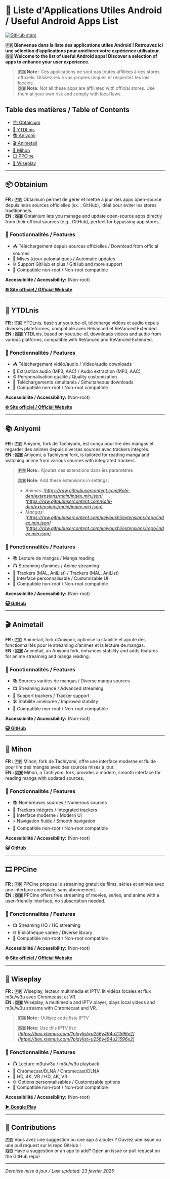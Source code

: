 # 📱 Liste d'Applications Utiles Android / Useful Android Apps List

[![GitHub stars](https://img.shields.io/github/stars/ton-repo?style=social)](https://github.com/ton-repo)

**🇫🇷 Bienvenue dans la liste des applications utiles Android ! Retrouvez ici une sélection d’applications pour améliorer votre expérience utilisateur.**  
**🇬🇧 Welcome to the list of useful Android apps! Discover a selection of apps to enhance your user experience.**

> **🇫🇷 Note :** Ces applications ne sont pas toutes affiliées à des stores officiels. Utilisez-les à vos propres risques et respectez les lois locales.  
> **🇬🇧 Note:** Not all these apps are affiliated with official stores. Use them at your own risk and comply with local laws.

## Table des matières / Table of Contents
- [📦 Obtainium](#-obtainium)
- [🎥 YTDLnis](#-ytdlnis)
- [📚 Aniyomi](#-aniyomi)
- [🎬 Animetail](#-animetail)
- [📖 Mihon](#-mihon)
- [🎞️ PPCine](#-ppcine)
- [📡 Wiseplay](#-wiseplay)

---

## 📦 Obtainium  

**FR : 🇫🇷** Obtainium permet de gérer et mettre à jour des apps open-source depuis leurs sources officielles (ex. : GitHub), idéal pour éviter les stores traditionnels.  
**EN : 🇬🇧** Obtainium lets you manage and update open-source apps directly from their official sources (e.g., GitHub), perfect for bypassing app stores.  

### 🎯 Fonctionnalités / Features  
- 📥 Téléchargement depuis sources officielles / Download from official sources  
- 🔄 Mises à jour automatiques / Automatic updates  
- 🌐 Support GitHub et plus / GitHub and more support  
- 📱 Compatible non-root / Non-root compatible  

**Accessibilité / Accessibility:** (Non-root)  

[**🌐 Site officiel / Official Website**](https://obtainium.imranr.dev/)  

---

## 🎥 YTDLnis  

**FR : 🇫🇷** YTDLnis, basé sur youtube-dl, télécharge vidéos et audio depuis diverses plateformes, compatible avec ReVanced et ReVanced Extended.  
**EN : 🇬🇧** YTDLnis, based on youtube-dl, downloads videos and audio from various platforms, compatible with ReVanced and ReVanced Extended.  

### 🎯 Fonctionnalités / Features  
- 📥 Téléchargement vidéo/audio / Video/audio downloads  
- 🎵 Extraction audio (MP3, AAC) / Audio extraction (MP3, AAC)  
- ⚙️ Personnalisation qualité / Quality customization  
- 🚀 Téléchargements simultanés / Simultaneous downloads  
- 📱 Compatible non-root / Non-root compatible  

**Accessibilité / Accessibility:** (Non-root)  

[**🌐 Site officiel / Official Website**](https://ytdlnis.org/)  

---

## 📚 Aniyomi  

**FR : 🇫🇷** Aniyomi, fork de Tachiyomi, est conçu pour lire des mangas et regarder des animes depuis diverses sources avec trackers intégrés.  
**EN : 🇬🇧** Aniyomi, a Tachiyomi fork, is tailored for reading manga and watching anime from various sources with integrated trackers.  

> **🇫🇷 Note :** Ajoutez ces extensions dans les paramètres
>
> **🇬🇧 Note:** Add these extensions in settings:  
> - *Animes: [https://raw.githubusercontent.com/Kohi-den/extensions/main/index.min.json](https://raw.githubusercontent.com/Kohi-den/extensions/main/index.min.json)*  
> - *Mangas: [https://raw.githubusercontent.com/keiyoushi/extensions/repo/index.min.json](https://raw.githubusercontent.com/keiyoushi/extensions/repo/index.min.json)*  

### 🎯 Fonctionnalités / Features  
- 📚 Lecture de mangas / Manga reading  
- 📺 Streaming d’animes / Anime streaming  
- 🔗 Trackers (MAL, AniList) / Trackers (MAL, AniList)  
- 🎨 Interface personnalisable / Customizable UI  
- 📱 Compatible non-root / Non-root compatible  

**Accessibilité / Accessibility:** (Non-root)  

[**😺 GitHub**](https://github.com/aniyomiorg/aniyomi)  

---

## 🎬 Animetail  

**FR : 🇫🇷** Animetail, fork d’Aniyomi, optimise la stabilité et ajoute des fonctionnalités pour le streaming d’animes et la lecture de mangas.  
**EN : 🇬🇧** Animetail, an Aniyomi fork, enhances stability and adds features for anime streaming and manga reading.  

### 🎯 Fonctionnalités / Features  
- 📚 Sources variées de mangas / Diverse manga sources  
- 📺 Streaming avancé / Advanced streaming  
- 🔗 Support trackers / Tracker support  
- 🛠️ Stabilité améliorée / Improved stability  
- 📱 Compatible non-root / Non-root compatible  

**Accessibilité / Accessibility:** (Non-root)  

[**😺 GitHub**](https://github.com/Animetailapp/Animetail)  

---

## 📖 Mihon  

**FR : 🇫🇷** Mihon, fork de Tachiyomi, offre une interface moderne et fluide pour lire des mangas avec des sources mises à jour.  
**EN : 🇬🇧** Mihon, a Tachiyomi fork, provides a modern, smooth interface for reading manga with updated sources.  

### 🎯 Fonctionnalités / Features  
- 📚 Nombreuses sources / Numerous sources  
- 🔗 Trackers intégrés / Integrated trackers  
- 🎨 Interface moderne / Modern UI  
- ⚡ Navigation fluide / Smooth navigation  
- 📱 Compatible non-root / Non-root compatible  

**Accessibilité / Accessibility:** (Non-root)  

[**😺 GitHub**](https://github.com/mihonapp/mihon)  

---

## 🎞️ PPCine  

**FR : 🇫🇷** PPCine propose le streaming gratuit de films, séries et animés avec une interface conviviale, sans abonnement.  
**EN : 🇬🇧** PPCine offers free streaming of movies, series, and anime with a user-friendly interface, no subscription needed.  

### 🎯 Fonctionnalités / Features  
- 📺 Streaming HQ / HQ streaming  
- 🌐 Bibliothèque variée / Diverse library  
- 📱 Compatible non-root / Non-root compatible  

**Accessibilité / Accessibility:** (Non-root)  

[**🌐 Site officiel / Official Website**](http://www.ppcine.com/)  

---

## 📡 Wiseplay  

**FR : 🇫🇷** Wiseplay, lecteur multimédia et IPTV, lit vidéos locales et flux m3u/w3u avec Chromecast et VR.  
**EN : 🇬🇧** Wiseplay, a multimedia and IPTV player, plays local videos and m3u/w3u streams with Chromecast and VR.  

> **🇫🇷 Note :** Utilisez cette liste IPTV
>
> **🇬🇧 Note:** Use this IPTV list:  
> *[https://box.xtemus.com/?playlist=u256y494u21596x2](https://box.xtemus.com/?playlist=u256y494u21596x2)*  

### 🎯 Fonctionnalités / Features  
- 📺 Lecture m3u/w3u / m3u/w3u playback  
- 📡 Chromecast/DLNA / Chromecast/DLNA  
- 🎥 HD, 4K, VR / HD, 4K, VR  
- ⚙️ Options personnalisables / Customizable options  
- 📱 Compatible non-root / Non-root compatible  

**Accessibilité / Accessibility:** (Non-root)  

[**▶️ Google Play**](https://play.google.com/store/apps/details?id=com.wiseplay)  

---

## 🤝 Contributions  
**🇫🇷** Vous avez une suggestion ou une app à ajouter ? Ouvrez une issue ou une pull request sur le repo GitHub !  
**🇬🇧** Have a suggestion or an app to add? Open an issue or pull request on the GitHub repo!

---

*Dernière mise à jour / Last updated: 23 février 2025*

